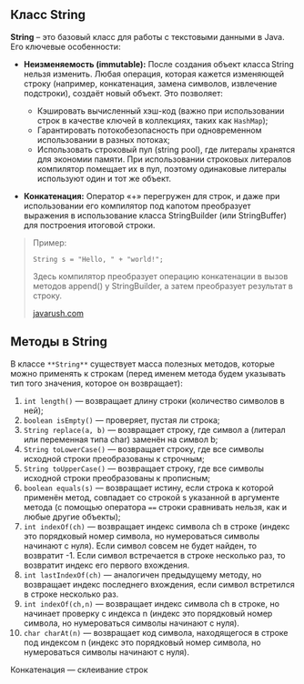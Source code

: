 ## Класс String

**String** – это базовый класс для работы с текстовыми данными в Java. Его ключевые особенности:

- **Неизменяемость (immutable):** После создания объект класса String нельзя изменить. Любая операция, которая кажется изменяющей строку (например, конкатенация, замена символов, извлечение подстроки), создаёт новый объект. Это позволяет:
    
    - Кэшировать вычисленный хэш-код (важно при использовании строк в качестве ключей в коллекциях, таких как `HashMap`);
    - Гарантировать потокобезопасность при одновременном использовании в разных потоках;
    - Использовать строковый пул (string pool), где литералы хранятся для экономии памяти. При использовании строковых литералов компилятор помещает их в пул, поэтому одинаковые литералы используют один и тот же объект.
- **Конкатенация:** Оператор «+» перегружен для строк, и даже при использовании его компилятор под капотом преобразует выражения в использование класса StringBuilder (или StringBuffer) для построения итоговой строки.
    

> Пример:
> 
> `String s = "Hello, " + "world!";`
> 
> Здесь компилятор преобразует операцию конкатенации в вызов методов append() у StringBuilder, а затем преобразует результат в строку.  
> 
> [javarush.com](https://javarush.com/en/groups/posts/en.2351.introduction-to-string-stringbuffer-and-stringbuilder-in-java)


## Методы в String

В классе `**String**` существует масса полезных методов, которые можно применять к строкам (перед именем метода будем указывать тип того значения, которое он возвращает):

1. `int length()` — возвращает длину строки (количество символов в ней);
2. `boolean isEmpty()` — проверяет, пустая ли строка;
3. `String replace(a, b)` — возвращает строку, где символ a (литерал или переменная типа char) заменён на символ b;
4. `String toLowerCase()` — возвращает строку, где все символы исходной строки преобразованы к строчным;
5. `String toUpperCase()` — возвращает строку, где все символы исходной строки преобразованы к прописным;
6. `boolean equals(s)` — возвращает истину, если строка к которой применён метод, совпадает со строкой s указанной в аргументе метода (с помощью оператора `==` строки сравнивать нельзя, как и любые другие объекты);
7. `int indexOf(ch)` — возвращает индекс символа ch в строке (индекс это порядковый номер символа, но нумероваться символы начинают с нуля). Если символ совсем не будет найден, то возвратит -1. Если символ встречается в строке несколько раз, то возвратит индекс его первого вхождения.
8. `int lastIndexOf(ch)` — аналогичен предыдущему методу, но возвращает индекс последнего вхождения, если символ встретился в строке несколько раз.
9. `int indexOf(ch,n)` — возвращает индекс символа ch в строке, но начинает проверку с индекса n (индекс это порядковый номер символа, но нумероваться символы начинают с нуля).
10. `char charAt(n)` — возвращает код символа, находящегося в строке под индексом n (индекс это порядковый номер символа, но нумероваться символы начинают с нуля).

Конкатенация — склеивание строк
